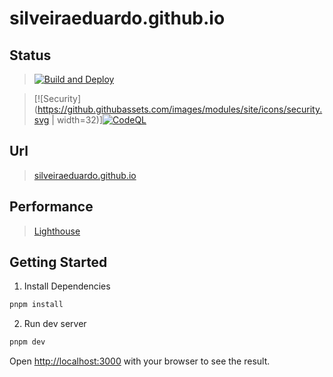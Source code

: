 # silveiraeduardo.github.io

## Status

> [![Build and Deploy](https://github.com/silveiraeduardo/silveiraeduardo.github.io/actions/workflows/github-actions.yml/badge.svg)](https://github.com/silveiraeduardo/silveiraeduardo.github.io/actions/workflows/github-actions.yml)

> [![Security](https://github.githubassets.com/images/modules/site/icons/security.svg | width=32)][![CodeQL](https://github.com/silveiraeduardo/silveiraeduardo.github.io/actions/workflows/codeql-analysis.yml/badge.svg?branch=main)](https://github.com/silveiraeduardo/silveiraeduardo.github.io/actions/workflows/codeql-analysis.yml)

## Url

> [silveiraeduardo.github.io](https://silveiraeduardo.github.io/)

## Performance

> [Lighthouse](https://silveiraeduardo.github.io/lhci/)

## Getting Started

1. Install Dependencies
```bash
pnpm install
```

2. Run dev server
```bash
pnpm dev
```

Open [http://localhost:3000](http://localhost:3000) with your browser to see the result.

